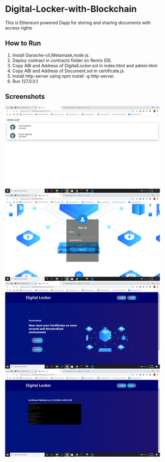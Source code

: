 # Digital-Locker-with-Blockchain
This is Ethereum powered Dapp for storing and sharing documents with access rights


## How to Run
1. Install Ganache-cli,Metamask,node js.
2. Deploy contract in contracts folder on Remix IDE.
3. Copy ABI and Address of DigitalLocker.sol in index.html and admin.html
4. Copy ABI and Address of Document.sol in certificate.js.
5. Install http-server using npm install -g http-server.
6. Run 127.0.0.1

## Screenshots
<img src="Screens/Admin.png">
<img src="Screens/Login.png">
<img src="Screens/Upload.png">
<img src="Screens/View.png">
